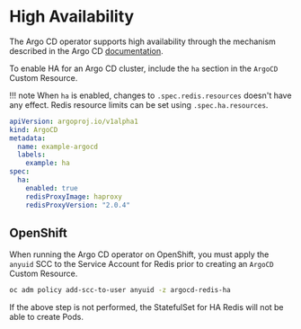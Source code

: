 # High Availability

The Argo CD operator supports high availability through the mechanism described in the Argo CD [documentation][argocd_ha].

To enable HA for an Argo CD cluster, include the `ha` section in the `ArgoCD` Custom Resource.

!!! note
    When `ha` is enabled, changes to `.spec.redis.resources` doesn't have any effect. Redis resource limits can be set using `.spec.ha.resources`.

``` yaml
apiVersion: argoproj.io/v1alpha1
kind: ArgoCD
metadata:
  name: example-argocd
  labels:
    example: ha
spec:
  ha:
    enabled: true
    redisProxyImage: haproxy
    redisProxyVersion: "2.0.4"
```

## OpenShift

When running the Argo CD operator on OpenShift, you must apply the `anyuid` SCC to the Service Account for Redis prior to creating an `ArgoCD` Custom Resource.

``` bash
oc adm policy add-scc-to-user anyuid -z argocd-redis-ha
```

If the above step is not performed, the StatefulSet for HA Redis will not be able to create Pods.

[argocd_ha]:https://argoproj.github.io/argo-cd/operator-manual/high_availability
